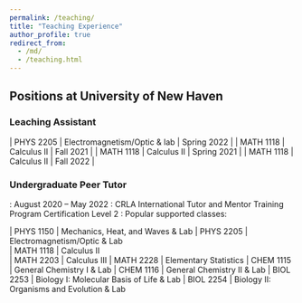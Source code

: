 ```yaml
---
permalink: /teaching/
title: "Teaching Experience"
author_profile: true
redirect_from: 
  - /md/
  - /teaching.html
---
```


## Positions at University of New Haven

### Leaching Assistant

| PHYS 2205    | Electromagnetism/Optic & lab | Spring 2022 |
| MATH 1118    | Calculus II                  | Fall   2021 |
| MATH 1118    | Calculus II                  | Spring 2021 |
| MATH 1118    | Calculus II                  | Fall   2022 |



### Undergraduate Peer Tutor

:   August 2020 – May 2022
:   CRLA International Tutor and Mentor Training Program Certification Level 2
:   Popular supported classes:

| PHYS 1150    | Mechanics, Heat, and Waves & Lab
| PHYS 2205    | Electromagnetism/Optic & Lab                 
| MATH 1118    | Calculus II                     
| MATH 2203    | Calculus III
| MATH 2228    | Elementary Statistics 
| CHEM 1115    | General Chemistry I & Lab
| CHEM 1116    | General Chemistry II & Lab
| BIOL 2253    | Biology I: Molecular Basis of Life & Lab
| BIOL 2254    | Biology II: Organisms and Evolution & Lab